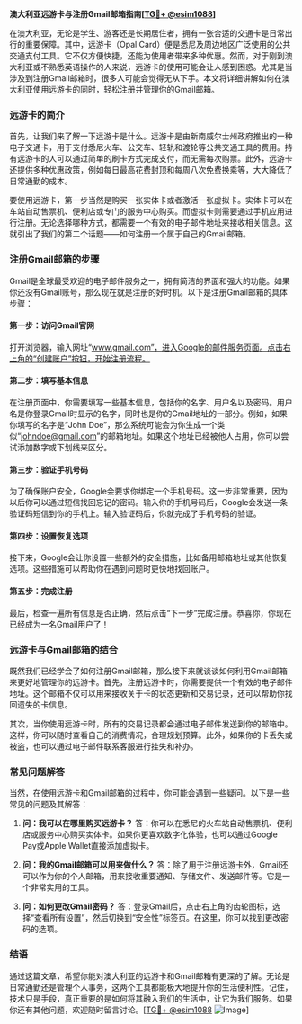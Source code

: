 **澳大利亚远游卡与注册Gmail邮箱指南[[TG💪+ @esim1088](https://t.me/s/esim1088)]**

在澳大利亚，无论是学生、游客还是长期居住者，拥有一张合适的交通卡是日常出行的重要保障。其中，远游卡（Opal Card）便是悉尼及周边地区广泛使用的公共交通支付工具。它不仅方便快捷，还能为使用者带来多种优惠。然而，对于刚到澳大利亚或不熟悉英语操作的人来说，远游卡的使用可能会让人感到困惑。尤其是当涉及到注册Gmail邮箱时，很多人可能会觉得无从下手。本文将详细讲解如何在澳大利亚使用远游卡的同时，轻松注册并管理你的Gmail邮箱。

### 远游卡的简介

首先，让我们来了解一下远游卡是什么。远游卡是由新南威尔士州政府推出的一种电子交通卡，用于支付悉尼火车、公交车、轻轨和渡轮等公共交通工具的费用。持有远游卡的人可以通过简单的刷卡方式完成支付，而无需每次购票。此外，远游卡还提供多种优惠政策，例如每日最高花费封顶和每周八次免费换乘等，大大降低了日常通勤的成本。

要使用远游卡，第一步当然是购买一张实体卡或者激活一张虚拟卡。实体卡可以在车站自动售票机、便利店或专门的服务中心购买。而虚拟卡则需要通过手机应用进行注册。无论选择哪种方式，都需要一个有效的电子邮件地址来接收相关信息。这就引出了我们的第二个话题——如何注册一个属于自己的Gmail邮箱。

### 注册Gmail邮箱的步骤

Gmail是全球最受欢迎的电子邮件服务之一，拥有简洁的界面和强大的功能。如果你还没有Gmail账号，那么现在就是注册的好时机。以下是注册Gmail邮箱的具体步骤：

#### 第一步：访问Gmail官网
打开浏览器，输入网址“www.gmail.com”，进入Google的邮件服务页面。点击右上角的“创建账户”按钮，开始注册流程。

#### 第二步：填写基本信息
在注册页面中，你需要填写一些基本信息，包括你的名字、用户名以及密码。用户名是你登录Gmail时显示的名字，同时也是你的Gmail地址的一部分。例如，如果你填写的名字是“John Doe”，那么系统可能会为你生成一个类似“johndoe@gmail.com”的邮箱地址。如果这个地址已经被他人占用，你可以尝试添加数字或下划线来区分。

#### 第三步：验证手机号码
为了确保账户安全，Google会要求你绑定一个手机号码。这一步非常重要，因为以后你可以通过短信找回忘记的密码。输入你的手机号码后，Google会发送一条验证码短信到你的手机上。输入验证码后，你就完成了手机号码的验证。

#### 第四步：设置恢复选项
接下来，Google会让你设置一些额外的安全措施，比如备用邮箱地址或其他恢复选项。这些措施可以帮助你在遇到问题时更快地找回账户。

#### 第五步：完成注册
最后，检查一遍所有信息是否正确，然后点击“下一步”完成注册。恭喜你，你现在已经成为一名Gmail用户了！

### 远游卡与Gmail邮箱的结合

既然我们已经学会了如何注册Gmail邮箱，那么接下来就谈谈如何利用Gmail邮箱来更好地管理你的远游卡。首先，注册远游卡时，你需要提供一个有效的电子邮件地址。这个邮箱不仅可以用来接收关于卡的状态更新和交易记录，还可以帮助你找回遗失的卡信息。

其次，当你使用远游卡时，所有的交易记录都会通过电子邮件发送到你的邮箱中。这样，你可以随时查看自己的消费情况，合理规划预算。此外，如果你的卡丢失或被盗，也可以通过电子邮件联系客服进行挂失和补办。

### 常见问题解答

当然，在使用远游卡和Gmail邮箱的过程中，你可能会遇到一些疑问。以下是一些常见的问题及其解答：

1. **问：我可以在哪里购买远游卡？**
   答：你可以在悉尼的火车站自动售票机、便利店或服务中心购买实体卡。如果你更喜欢数字化体验，也可以通过Google Pay或Apple Wallet直接添加虚拟卡。

2. **问：我的Gmail邮箱可以用来做什么？**
   答：除了用于注册远游卡外，Gmail还可以作为你的个人邮箱，用来接收重要通知、存储文件、发送邮件等。它是一个非常实用的工具。

3. **问：如何更改Gmail密码？**
   答：登录Gmail后，点击右上角的齿轮图标，选择“查看所有设置”，然后切换到“安全性”标签页。在这里，你可以找到更改密码的选项。

### 结语

通过这篇文章，希望你能对澳大利亚的远游卡和Gmail邮箱有更深的了解。无论是日常通勤还是管理个人事务，这两个工具都能极大地提升你的生活便利性。记住，技术只是手段，真正重要的是如何将其融入我们的生活中，让它为我们服务。如果你还有其他问题，欢迎随时留言讨论。[[TG💪+ @esim1088](https://t.me/s/esim1088) ![Image](https://i.postimg.cc/4NQfJmqS/Snipaste-2025-05-13-00-14-12.png)]